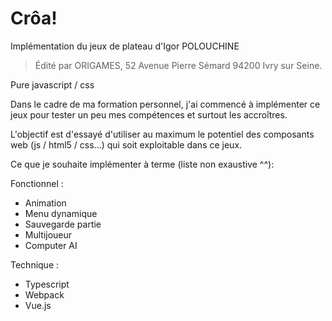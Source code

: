 # Crôa!

Implémentation du jeux de plateau d'Igor POLOUCHINE

> Édité par ORIGAMES, 52 Avenue Pierre Sémard 94200 Ivry sur Seine.

Pure javascript / css

Dans le cadre de ma formation personnel, j'ai commencé à implémenter ce jeux pour tester un peu mes compétences et surtout les accroîtres.

L'objectif est d'essayé d'utiliser au maximum le potentiel des composants web (js / html5 / css...) qui soit exploitable dans ce jeux.

Ce que je souhaite implémenter à terme (liste non exaustive ^^): 

Fonctionnel :

- Animation
- Menu dynamique
- Sauvegarde partie
- Multijoueur
- Computer AI


Technique :

- Typescript
- Webpack
- Vue.js

